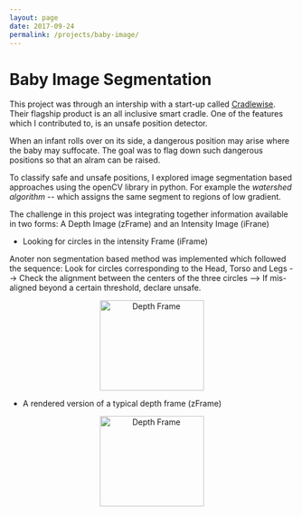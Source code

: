 ```yaml
---
layout: page
date: 2017-09-24 
permalink: /projects/baby-image/
---
```

# Baby Image Segmentation
This project was through an intership with a start-up called [Cradlewise](http://cradlewise.com/about/). Their flagship product is an all inclusive smart cradle. One of the features which I contributed to, is an unsafe position detector.  

When an infant rolls over on its side, a dangerous position may arise where the baby may suffocate. The goal was to flag down such dangerous positions so that an alram can be raised.

To classify safe and unsafe positions, I explored image segmentation based approaches using the openCV library in python. For example the *watershed algorithm* -- which assigns the same segment to regions of low gradient.

The challenge in this project was integrating together information available in two forms: A Depth Image (zFrame) and an Intensity Image (iFrane)

- Looking for circles in the intensity Frame (iFrame)

Anoter non segmentation based method was implemented which followed the sequence: Look for circles corresponding to the Head, Torso and Legs --> Check the alignment between the centers of the three circles --> If mis-aligned beyond a certain threshold, declare unsafe.
<p align="center">  
  <img src="{{site.baseurl}}/images/circles_baby.png" alt="Depth Frame" style="width:184px;height:160px;" />
</p>

- A rendered version of a typical depth frame (zFrame) 
<p align="center">  
  <img src="{{site.baseurl}}/images/rendered_depth_frame.png" alt="Depth Frame" style="width:184px;height:160px;" />
</p>
